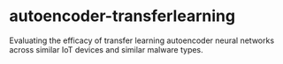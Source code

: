 # autoencoder-transferlearning
Evaluating the efficacy of transfer learning autoencoder neural networks across similar IoT devices and similar malware types.
